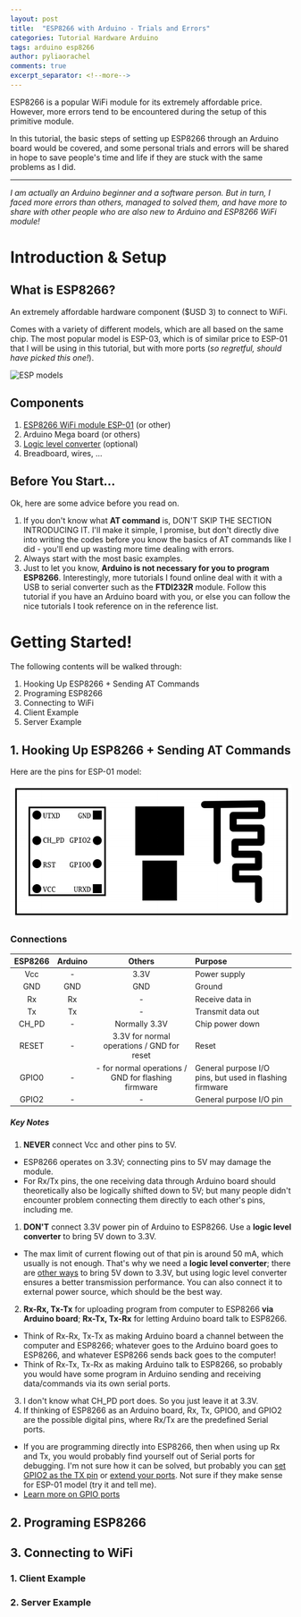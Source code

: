 ```yaml
---
layout: post
title:  "ESP8266 with Arduino - Trials and Errors"
categories: Tutorial Hardware Arduino 
tags: arduino esp8266
author: pyliaorachel
comments: true
excerpt_separator: <!--more-->
---
```


ESP8266 is a popular WiFi module for its extremely affordable price. However, more errors tend to be encountered during the setup of this primitive module. 

In this tutorial, the basic steps of setting up ESP8266 through an Arduino board would be covered, and some personal trials and errors will be shared in hope to save people's time and life if they are stuck with the same problems as I did.

<!--more-->
---

_I am actually an Arduino beginner and a software person. But in turn, I faced more errors than others, managed to solved them, and have more to share with other people who are also new to Arduino and ESP8266 WiFi module!_

# Introduction & Setup

## What is ESP8266?

An extremely affordable hardware component ($USD 3) to connect to WiFi. 

Comes with a variety of different models, which are all based on the same chip. The most popular model is ESP-03, which is of similar price to ESP-01 that I will be using in this tutorial, but with more ports (_so regretful, should have picked this one!_).

![ESP models](http://i2.wp.com/randomnerdtutorials.com/wp-content/uploads/2015/01/all_esp_modules1.png?resize=600%2C337)

## Components

1. [ESP8266 WiFi module ESP-01](https://world.taobao.com/item/40484626466.htm) (or other)
2. Arduino Mega board (or others)
3. [Logic level converter](https://world.taobao.com/item/522587064231.htm?spm=a312a.7700714.0.0.LOoy8V#detail) (optional)
4. Breadboard, wires, ...

## Before You Start...

Ok, here are some advice before you read on.

1. If you don't know what __AT command__ is, DON'T SKIP THE SECTION INTRODUCING IT. I'll make it simple, I promise, but don't directly dive into writing the codes before you know the basics of AT commands like I did - you'll end up wasting more time dealing with errors.
2. Always start with the most basic examples.
3. Just to let you know, __Arduino is not necessary for you to program ESP8266__. Interestingly, more tutorials I found online deal with it with a USB to serial converter such as the __FTDI232R__ module. Follow this tutorial if you have an Arduino board with you, or else you can follow the nice tutorials I took reference on in the reference list.

# Getting Started!

The following contents will be walked through:

1. Hooking Up ESP8266 + Sending AT Commands
2. Programing ESP8266
3. Connecting to WiFi
  1. Client Example
  2. Server Example

## 1. Hooking Up ESP8266 + Sending AT Commands

Here are the pins for ESP-01 model:

![pins](https://raw.githubusercontent.com/pyliaorachel/pyliaorachel.github.io/master/assets/post_img/ESP8266-pins.png)

### Connections

| ESP8266 | Arduino | Others | Purpose |
|:-------:|:-------:|:------:|:--------|
|Vcc|-|3.3V|Power supply|
|GND|GND|GND|Ground|
|Rx|Rx|-|Receive data in|
|Tx|Tx|-|Transmit data out|
|CH_PD|-|Normally 3.3V|Chip power down|
|RESET|-|3.3V for normal operations / GND for reset|Reset|
|GPIO0|-|- for normal operations / GND for flashing firmware| General purpose I/O pins, but used in flashing firmware|
|GPIO2|-|-|General purpose I/O pin|

##### Key Notes

1. __NEVER__ connect Vcc and other pins to 5V.
  - ESP8266 operates on 3.3V; connecting pins to 5V may damage the module.
  - For Rx/Tx pins, the one receiving data through Arduino board should theoretically also be logically shifted down to 5V; but many people didn't encounter problem connecting them directly to each other's pins, including me.
1. __DON'T__ connect 3.3V power pin of Arduino to ESP8266. Use a __logic level converter__ to bring 5V down to 3.3V.
  - The max limit of current flowing out of that pin is around 50 mA, which usually is not enough. That's why we need a __logic level converter__; there are [other ways](http://randomnerdtutorials.com/how-to-level-shift-5v-to-3-3v/) to bring 5V down to 3.3V, but using logic level converter ensures a better transmission performance. You can also connect it to external power source, which should be the best way.
2. __Rx-Rx, Tx-Tx__ for uploading program from computer to ESP8266 __via Arduino board__; __Rx-Tx, Tx-Rx__ for letting Arduino board talk to ESP8266.
  - Think of Rx-Rx, Tx-Tx as making Arduino board a channel between the computer and ESP8266; whatever goes to the Arduino board goes to ESP8266, and whatever ESP8266 sends back goes to the computer! 
  - Think of Rx-Tx, Tx-Rx as making Arduino talk to ESP8266, so probably you would have some program in Arduino sending and receiving data/commands via its own serial ports.
3. I don't know what CH_PD port does. So you just leave it at 3.3V.
4. If thinking of ESP8266 as an Arduino board, Rx, Tx, GPIO0, and GPIO2 are the possible digital pins, where Rx/Tx are the predefined Serial ports.
  - If you are programming directly into ESP8266, then when using up Rx and Tx, you would probably find yourself out of Serial ports for debugging. I'm not sure how it can be solved, but probably you can [set GPIO2 as the TX pin](https://github.com/esp8266/Arduino/blob/master/doc/reference.md) or [extend your ports](http://www.forward.com.au/pfod/ESP8266/GPIOpins/index.html). Not sure if they make sense for ESP-01 model (try it and tell me).
  - [Learn more on GPIO ports](http://www.forward.com.au/pfod/ESP8266/GPIOpins/index.html)

## 2. Programing ESP8266
## 3. Connecting to WiFi

### 1. Client Example
### 2. Server Example


















